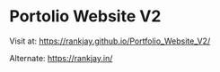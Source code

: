 # **Portolio Website V2**

Visit at: https://rankjay.github.io/Portfolio_Website_V2/

Alternate: https://rankjay.in/